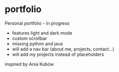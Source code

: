 # portfolio
Personal portfolio - in progress

- features light and dark mode
- custom scrollbar
- missing python and java
- will add a nav bar (about me, projects, contact...)
- will add my projects instead of placeholders

inspired by Ania Kubów
